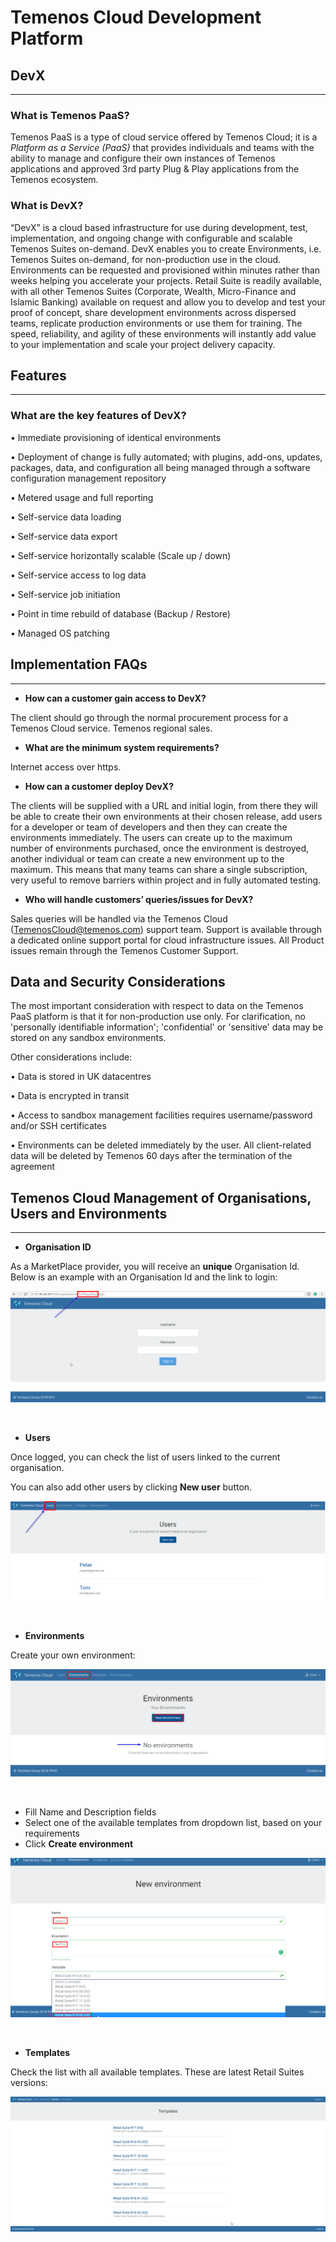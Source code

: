 # **Temenos Cloud Development Platform**

## **DevX** 


----------

### What is Temenos PaaS?

Temenos PaaS is a type of cloud service offered by Temenos Cloud; it is a *Platform as a Service (PaaS)* that provides individuals and teams with the ability to manage and configure their own instances of Temenos applications and approved 3rd party Plug & Play applications from the Temenos ecosystem.

### What is DevX?

“DevX” is a cloud based infrastructure for use during development, test, implementation, and ongoing change with configurable and scalable Temenos Suites on-demand. DevX enables you to create Environments, i.e. Temenos Suites on-demand, for non-production use in the cloud.  Environments can be requested and provisioned within minutes rather than weeks helping you accelerate your projects. Retail Suite is readily available, with all other Temenos Suites (Corporate, Wealth, Micro-Finance and Islamic Banking) available on request and allow you to develop and test your proof of concept, share development environments across dispersed teams, replicate production environments or use them for training. The speed, reliability, and agility of these environments will instantly add value to your implementation and scale your project delivery capacity.



## **Features**

----------

### What are the key features of DevX?

•	Immediate provisioning of identical environments

•	Deployment of change is fully automated; with plugins, add-ons, updates, packages, data, and configuration all being managed through a software configuration management repository

•	Metered usage and full reporting

•	Self-service data loading

•	Self-service data export

•	Self-service horizontally scalable (Scale up / down)

•	Self-service access to log data

•	Self-service job initiation

•	Point in time rebuild of database (Backup / Restore)

•	Managed OS patching



## **Implementation FAQs**

----------

- **How can a customer gain access to DevX?**

The client should go through the normal procurement process for a Temenos Cloud service.  Temenos regional sales. 

- **What are the minimum system requirements?**

Internet access over https.

- **How can a customer deploy DevX?**

The clients will be supplied with a URL and initial login, from there they will be able to create their own environments at their chosen release, add users for a developer or team of developers and then they can create the environments immediately. The users can create up to the maximum number of environments purchased, once the environment is destroyed, another individual or team can create a new environment up to the maximum. This means that many teams can share a single subscription, very useful to remove barriers within project and in fully automated testing.

- **Who will handle customers’ queries/issues for DevX?**

Sales queries will be handled via the Temenos Cloud (TemenosCloud@temenos.com) support team. Support is available through a dedicated online support portal for cloud infrastructure issues.  All Product issues remain through the Temenos Customer Support. 


## **Data and Security Considerations**

The most important consideration with respect to data on the Temenos PaaS platform is that it for non-production use only.  For clarification, no 'personally identifiable information'; 'confidential' or 'sensitive' data may be stored on any sandbox environments.

Other considerations include:

•   Data is stored in UK datacentres

•   Data is encrypted in transit

•   Access to sandbox management facilities requires username/password and/or SSH certificates

•   Environments can be deleted immediately by the user. All client-related data will be deleted by Temenos 60 days 
after the termination of the agreement



## Temenos Cloud Management of Organisations, Users and Environments 

----------


- **Organisation ID**

As a MarketPlace provider, you will receive an **unique** Organisation Id. Below is an example with an Organisation Id and the link to login:

![](./images/login-screen.png)

<br>

- **Users**

Once logged, you can check the list of users linked to the current organisation.

You can also add other users by clicking **New user** button.

![](./images/users.png)

<br>

- **Environments**

Create your own environment:

![](./images/new-environment.png)

<br>

 - Fill Name and Description fields
 - Select one of the available templates from dropdown list, based on your requirements
 - Click **Create environment**

![](./images/new-environment-create.png)

<br>

- **Templates**

Check the list with all available templates. These are latest Retail Suites versions:

![](./images/templates.png)








